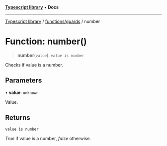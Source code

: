[**Typescript library**](../../../index.md) • **Docs**

***

[Typescript library](../../../modules.md) / [functions/guards](../index.md) / number

# Function: number()

> **number**(`value`): `value is number`

Checks if value is a number.

## Parameters

• **value**: `unknown`

Value.

## Returns

`value is number`

_True_ if value is a number, _false_ otherwise.
